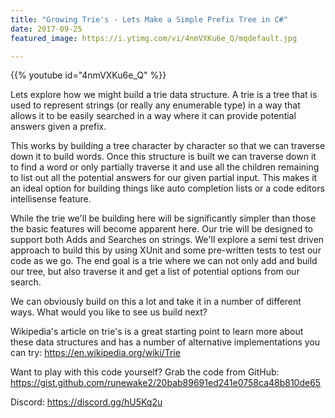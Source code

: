 ```yaml
---
title: "Growing Trie's - Lets Make a Simple Prefix Tree in C#"
date: 2017-09-25
featured_image: https://i.ytimg.com/vi/4nmVXKu6e_Q/mqdefault.jpg

---
```


{{% youtube id="4nmVXKu6e_Q" %}}

Lets explore how we might build a trie data structure. A trie is a tree that is used to represent strings (or really any enumerable type) in a way that allows it to be easily searched in a way where it can provide potential answers given a prefix.

This works by building a tree character by character so that we can traverse down it to build words. Once this structure is built we can traverse down it to find a word or only partially traverse it and use all the children remaining to list out all the potential answers for our given partial input. This makes it an ideal option for building things like auto completion lists or a code editors intellisense feature.

While the trie we'll be building here will be significantly simpler than those the basic features will become apparent here. Our trie will be designed to support both Adds and Searches on strings. We'll explore a semi test driven approach to build this by using XUnit and some pre-written tests to test our code as we go. The end goal is a trie where we can not only add and build our tree, but also traverse it and get a list of potential options from our search.

We can obviously build on this a lot and take it in a number of different ways. What would you like to see us build next?

Wikipedia's article on trie's is a great starting point to learn more about these data structures and has a number of alternative implementations you can try: https://en.wikipedia.org/wiki/Trie

Want to play with this code yourself? Grab the code from GitHub: https://gist.github.com/runewake2/20bab89691ed241e0758ca48b810de65

Discord: https://discord.gg/hU5Kq2u